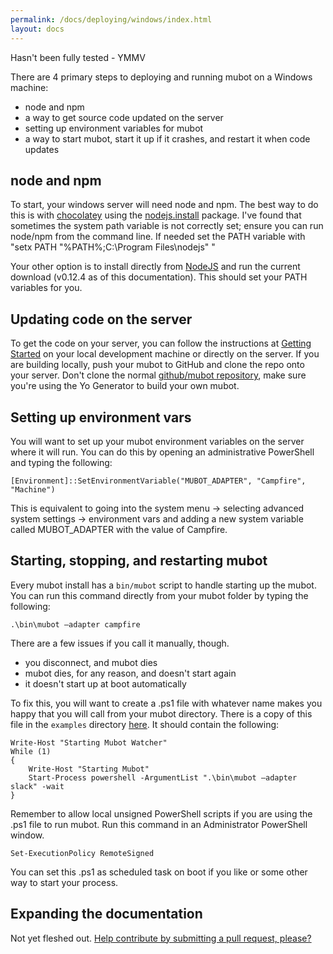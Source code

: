 ```yaml
---
permalink: /docs/deploying/windows/index.html
layout: docs
---
```


Hasn't been fully tested - YMMV

There are 4 primary steps to deploying and running mubot on a Windows machine:

  * node and npm
  * a way to get source code updated on the server
  * setting up environment variables for mubot
  * a way to start mubot, start it up if it crashes, and restart it when code updates

## node and npm

To start, your windows server will need node and npm.
The best way to do this is with [chocolatey](http://chocolatey.org) using the [nodejs.install](http://chocolatey.org/packages/nodejs.install) package.
I've found that sometimes the system path variable is not correctly set; ensure you can run node/npm from the command line. If needed set the PATH variable with "setx PATH \"%PATH%;C:\Program Files\nodejs\" "

Your other option is to install directly from [NodeJS](https://nodejs.org/) and run the current download (v0.12.4 as of this documentation). This should set your PATH variables for you.

## Updating code on the server

To get the code on your server, you can follow the instructions at [Getting Started](/docs/index.md) on your local development machine or directly on the server. If you are building locally, push your mubot to GitHub and clone the repo onto your server. Don't clone the normal [github/mubot repository](http://github.com/github/mubot), make sure you're using the Yo Generator to build your own mubot.

## Setting up environment vars

You will want to set up your mubot environment variables on the server where it will run. You can do this by opening an administrative PowerShell and typing the following:

    [Environment]::SetEnvironmentVariable("MUBOT_ADAPTER", "Campfire", "Machine")

This is equivalent to going into the system menu -> selecting advanced system settings -> environment vars and adding a new system variable called MUBOT_ADAPTER with the value of Campfire.

## Starting, stopping, and restarting mubot

Every mubot install has a `bin/mubot` script to handle starting up the mubot.
You can run this command directly from your mubot folder by typing the following:

    .\bin\mubot –adapter campfire

There are a few issues if you call it manually, though.

* you disconnect, and mubot dies
* mubot dies, for any reason, and doesn't start again
* it doesn't start up at boot automatically

To fix this, you will want to create a .ps1 file with whatever name makes you happy that you will call from your mubot directory. There is a copy of this file in the `examples` directory [here](/examples/mubot-start.ps1). It should contain the following:

    Write-Host "Starting Mubot Watcher"
    While (1)
    {
        Write-Host "Starting Mubot"
        Start-Process powershell -ArgumentList ".\bin\mubot –adapter slack" -wait
    }

Remember to allow local unsigned PowerShell scripts if you are using the .ps1 file to run mubot. Run this command in an Administrator PowerShell window.

    Set-ExecutionPolicy RemoteSigned

You can set this .ps1 as scheduled task on boot if you like or some other way to start your process.

## Expanding the documentation

Not yet fleshed out. [Help contribute by submitting a pull request, please?](https://github.com/github/mubot/pull/new/master)
